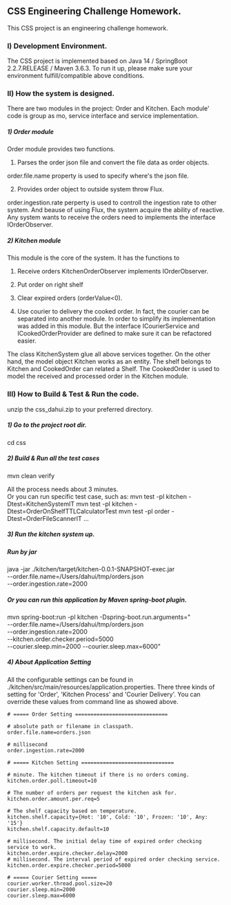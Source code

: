 ## CSS Engineering Challenge Homework.

This CSS project is an engineering challenge homework.

### I) Development Environment.
The CSS project is implemented based on Java 14 / SpringBoot 2.2.7.RELEASE / Maven 3.6.3.
To run it up, please make sure your environment fulfill/compatible above conditions.

### II) How the system is designed.
There are two modules in the project: Order and Kitchen.
Each module' code is group as mo, service interface and service implementation.

##### 1) Order module
 Order module provides two functions.
 1) Parses the order json file and convert the file data as order objects.
 
 order.file.name property is used to specify where's the json file.
 
 2) Provides order object to outside system throw Flux.

order.ingestion.rate perperty is used to controll the ingestion rate to other system. And beause of using Flux, 
the system acquire the ability of reactive. Any system wants to receive the orders need to implements the 
interface IOrderObserver<Order>.
 
 
##### 2) Kitchen module
This module is the core of the system. It has the functions to 
1) Receive orders
    KitchenOrderObserver implements IOrderObserver. 
    
2) Put order on right shelf

3) Clear expired orders (orderValue<0).


4) Use courier to delivery the cooked order.
In fact, the courier can be separated into another module. In order 
to simplify its implementation was added in this module. But the interface ICourierService 
and ICookedOrderProvider are defined to make sure it can be refactored easier.

The class KitchenSystem glue all above services together. On the other hand, the model object Kitchen works as an entity.
The shelf belongs to Kitchen and CookedOrder can related a Shelf.
The CookedOrder is used to model the received and processed order in the Kitchen module. 


### III) How to Build & Test & Run the code.
unzip the css_dahui.zip to your preferred directory.

##### 1) Go to the project root dir.
cd css

##### 2) Build & Run all the test cases    
mvn clean verify

All the process needs about 3 minutes.  
Or you can run specific test case, such as:
mvn test -pl kitchen -Dtest=KitchenSystemIT
mvn test -pl kitchen -Dtest=OrderOnShelfTTLCalculatorTest
mvn test -pl order -Dtest=OrderFileScannerIT
...

##### 3) Run the kitchen system up.
##### Run by jar
java -jar ./kitchen/target/kitchen-0.0.1-SNAPSHOT-exec.jar \
--order.file.name=/Users/dahui/tmp/orders.json \
--order.ingestion.rate=2000

##### Or you can run this application by Maven spring-boot plugin.
mvn spring-boot:run -pl kitchen -Dspring-boot.run.arguments="\
--order.file.name=/Users/dahui/tmp/orders.json \
--order.ingestion.rate=2000 \
--kitchen.order.checker.period=5000 \
--courier.sleep.min=2000 --courier.sleep.max=6000"


##### 4) About Application Setting
All the configurable settings can be found in ./kitchen/src/main/resources/application.properties.
There three kinds of setting for 'Order', 'Kitchen Process' and 'Courier Delivery'. 
You can override these values from command line as showed above.

    # ===== Order Setting ==============================
    
    # absolute path or filename in classpath.
    order.file.name=orders.json
    
    # millisecond
    order.ingestion.rate=2000
    
    # ===== Kitchen Setting ==============================
    
    # minute. The kitchen timeout if there is no orders coming.
    kitchen.order.poll.timeout=10
    
    # The number of orders per request the kitchen ask for.
    kitchen.order.amount.per.req=5
    
    # The shelf capacity based on temperature.
    kitchen.shelf.capacity={Hot: '10', Cold: '10', Frozen: '10', Any: '15'}
    kitchen.shelf.capacity.default=10
    
    # millisecond. The initial delay time of expired order checking service to work.
    kitchen.order.expire.checker.delay=2000
    # millisecond. The interval period of expired order checking service.
    kitchen.order.expire.checker.period=5000
    
    # ===== Courier Setting =====
    courier.worker.thread.pool.size=20
    courier.sleep.min=2000
    courier.sleep.max=6000
    
